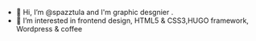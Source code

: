 - 👋 Hi, I’m @spazztula and I'm graphic desgnier .
- 👀 I’m interested in frontend design, HTML5 & CSS3,HUGO framework, Wordpress & coffee

<!---
spazztula/spazztula is a ✨ special ✨ repository because its `README.md` (this file) appears on your GitHub profile.
You can click the Preview link to take a look at your changes.
--->
